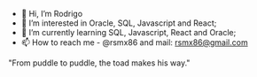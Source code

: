 - 👋 Hi, I’m Rodrigo
- 👀 I’m interested in Oracle, SQL, Javascript and React;
- 🌱 I’m currently learning SQL, Javascript, React and Oracle;
- 📫 How to reach me - @rsmx86 and mail: rsmx86@gmail.com

"From puddle to puddle, the toad makes his way."
<!---
create user rsmx86 identified by "******"
grant DBA to rsmx86
alter user rsmx86 default role DBA
--->
